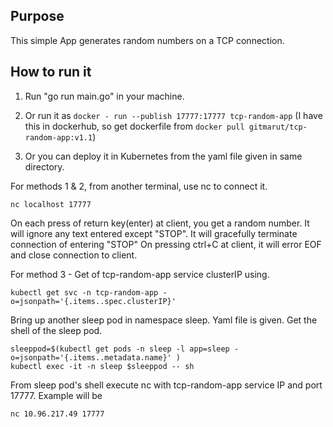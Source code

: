 ## Purpose

This simple App generates random numbers on a TCP connection.

## How to run it

1. Run "go run main.go" in your machine.

2. Or run it as `docker - run --publish 17777:17777 tcp-random-app`
(I have this in dockerhub, so get dockerfile from `docker pull gitmarut/tcp-random-app:v1.1`)

3. Or you can deploy it in Kubernetes from the yaml file given in same directory.


For methods 1 & 2, from another terminal, use nc to connect it.

    nc localhost 17777

On each press of return key(enter) at client, you get a random number.
It will ignore any text entered except "STOP". It will gracefully terminate connection of entering "STOP"
On pressing ctrl+C at client, it will error EOF and close connection to client.

For method 3 - Get of tcp-random-app service clusterIP using.

    kubectl get svc -n tcp-random-app -o=jsonpath='{.items..spec.clusterIP}'


 Bring up another sleep pod in namespace sleep. Yaml file is given. Get the shell of the sleep pod.

    sleeppod=$(kubectl get pods -n sleep -l app=sleep -o=jsonpath='{.items..metadata.name}' )
    kubectl exec -it -n sleep $sleeppod -- sh

From sleep pod's shell execute nc with tcp-random-app service IP and port 17777. Example will be 

    nc 10.96.217.49 17777
